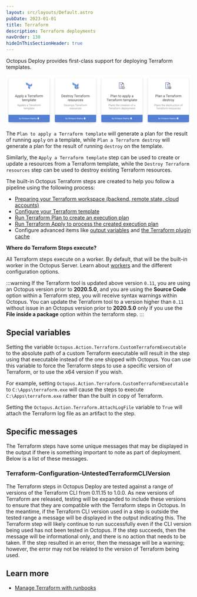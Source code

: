 ```yaml
---
layout: src/layouts/Default.astro
pubDate: 2023-01-01
title: Terraform
description: Terraform deployments
navOrder: 130
hideInThisSectionHeader: true
---
```


Octopus Deploy provides first-class support for deploying Terraform templates.

![Octopus Terraform step badges](/docs/deployments/terraform/images/terraform-step-badges.png "width=500")

The `Plan to apply a Terraform template` will generate a plan for the result of running `apply` on a template, while `Plan a Terraform destroy` will generate a plan for the result of running `destroy` on the template.

Similarly, the `Apply a Terraform template` step can be used to create or update a resources from a Terraform template, while the `Destroy Terraform resources` step can be used to destroy existing Terraform resources.

The built-in Octopus Terraform steps are created to help you follow a pipeline using the following process:

- [Preparing your Terraform workspace (backend, remote state, cloud accounts)](/docs/deployments/terraform/preparing-your-terraform-environment/)
- [Configure your Terraform template](/docs/deployments/terraform/working-with-built-in-steps/)
- [Run Terraform Plan to create an execution plan](/docs/deployments/terraform/plan-terraform/)
- [Run Terraform Apply to process the created execution plan](/docs/deployments/terraform/apply-terraform-changes/)
- Configure advanced items like [output variables](/docs/deployments/terraform/terraform-output-variables/) and [the Terraform plugin cache](/docs/deployments/terraform/plugin-cache/)

**Where do Terraform Steps execute?**

All Terraform steps execute on a worker. By default, that will be the built-in worker in the Octopus Server. Learn about [workers](/docs/infrastructure/workers/) and the different configuration options.

:::warning
If the Terraform tool is updated above version `0.11`, you are using an Octopus version prior to **2020.5.0**, and you are using the **Source Code** option within a Terraform step, you will receive syntax warnings within Octopus. You can update the Terraform tool to a version higher than `0.11` without issue in an Octopus version prior to **2020.5.0** only if you use the **File inside a package** option within the terraform step.
:::

## Special variables

Setting the variable `Octopus.Action.Terraform.CustomTerraformExecutable` to the absolute path of a custom Terraform executable will result in the step using that executable instead of the one shipped with Octopus. You can use this variable to force the Terraform steps to use a specific version of Terraform, or to use the x64 version if you wish.

For example, setting `Octopus.Action.Terraform.CustomTerraformExecutable` to `C:\Apps\terraform.exe` will cause the steps to execute `C:\Apps\terraform.exe` rather than the built in copy of Terraform.

Setting the `Octopus.Action.Terraform.AttachLogFile` variable to `True` will attach the Terraform log file as an artifact to the step.

## Specific messages

The Terraform steps have some unique messages that may be displayed in the output if there is something important to note as part of deployment. Below is a list of these messages.

### Terraform-Configuration-UntestedTerraformCLIVersion

The Terraform steps in Octopus Deploy are tested against a range of versions of the Terraform CLI from 0.11.15 to 1.0.0. As new versions of Terraform are released, testing will be expanded to include these versions to ensure that they are compatible with the Terraform steps in Octopus. In the meantime, if the Terraform CLI version used in a step is outside the tested range a message will be displayed in the output indicating this. The Terraform step will likely continue to run successfully even if the CLI version being used has not been tested in Octopus. If the step succeeds, then the message will be informational only, and there is no action that needs to be taken. If the step resulted in an error, then the message will be a warning; however, the error may not be related to the version of Terraform being used.

## Learn more

- [Manage Terraform with runbooks](/docs/runbooks/runbook-examples/terraform/)
